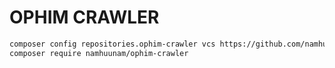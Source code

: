 # OPHIM CRAWLER
```bash
composer config repositories.ophim-crawler vcs https://github.com/namhuunam/ophim-crawler.git
composer require namhuunam/ophim-crawler
```